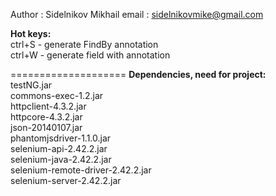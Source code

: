 Author : Sidelnikov Mikhail
email : sidelnikovmike@gmail.com


<b>Hot keys:</b><br>
ctrl+S - generate FindBy annotation<br>
ctrl+W - generate field with annotation



====================
<b>Dependencies, need for project:</b><br>
testNG.jar<br>
commons-exec-1.2.jar<br>
httpclient-4.3.2.jar<br>
httpcore-4.3.2.jar<br>
json-20140107.jar<br>
phantomjsdriver-1.1.0.jar<br>
selenium-api-2.42.2.jar<br>
selenium-java-2.42.2.jar<br>
selenium-remote-driver-2.42.2.jar<br>
selenium-server-2.42.2.jar<br>
